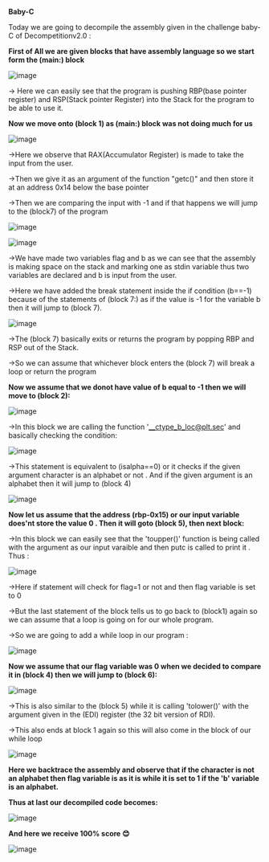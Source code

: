 **Baby-C**

Today we are going to decompile the assembly given in the challenge baby-C of Decompetitionv2.0 :

**First of All we are given blocks that have assembly language so we start form the (main:) block**

![image](https://github.com/it4ch1-007/decompetition.io-solutions/assets/133276365/18f3254c-30c5-4311-9872-fd33a2c78fdf)

->  Here we can easily see that the program is pushing RBP(base pointer register) and RSP(Stack pointer Register) into the Stack for the program to be able to use it.

**Now we move onto (block 1) as (main:) block was not doing much for us**

![image](https://github.com/it4ch1-007/decompetition.io-solutions/assets/133276365/98fba478-2930-4d3e-8849-bb46bc42eacd)



->Here we observe that RAX(Accumulator Register) is made to take the input from the user.

->Then we give it as an argument of the function "getc()" and then store it at an address 0x14 below the base pointer

->Then we are comparing the input with -1 and if that happens we will jump to the (block7) of the program

![image](https://github.com/it4ch1-007/decompetition.io-solutions/assets/133276365/9cd959d3-8608-44b2-8874-c7f500fae145)


![image](https://github.com/it4ch1-007/decompetition.io-solutions/assets/133276365/731ad94d-5ac0-4cd1-9eb4-4bff73364a05)


	
->We have made two variables flag and b as we can see that the assembly is making space on the stack and marking one as stdin variable thus two variables are declared and b is input from the user.

->Here we have added the break statement inside the if condition (b==-1) because of the statements of (block 7:) as if the value is -1 for the variable b then it will jump to (block 7).

![image](https://github.com/it4ch1-007/decompetition.io-solutions/assets/133276365/2ab3c67d-7032-4c4f-bb89-8b494f6de7f0)


->The (block 7) basically exits or returns the program by popping RBP and RSP out of the Stack.

->So we can assume that whichever block enters the (block 7) will break a loop or return the program

**Now we assume that we donot have value of b equal to -1 then we will move to (block 2):**

![image](https://github.com/it4ch1-007/decompetition.io-solutions/assets/133276365/9c15c5bc-a7ce-4733-a544-a2033f141e56)


->In this block we are calling the function '__ctype_b_loc@plt.sec' and basically checking the condition:

![image](https://github.com/it4ch1-007/decompetition.io-solutions/assets/133276365/4d0ce7ca-a4f1-4fca-85ec-d275869ae5ef)


->This statement is equivalent to (isalpha==0) or it checks if the given argument character is an alphabet or not . And if the given argument is an alphabet then it will jump to (block 4)

![image](https://github.com/it4ch1-007/decompetition.io-solutions/assets/133276365/5d94df8f-289f-4232-8768-a85a860b2cd5)


**Now let us assume that the address (rbp-0x15) or our input variable does'nt store the value 0 . Then it will goto (block 5), then next block:**

->In this block we can easily see that the 'toupper()' function is being called with the argument as our input varaible and then putc is called to print it . Thus :

![image](https://github.com/it4ch1-007/decompetition.io-solutions/assets/133276365/ed72a9d6-f624-47e4-bd44-c3669d97dc94)


->Here if statement will check for flag=1 or not and then flag variable is set to 0 

->But the last statement of the block tells us to go back to (block1) again so we can assume that a loop is going on for our whole program.

->So we are going to add a while loop in our program :

![image](https://github.com/it4ch1-007/decompetition.io-solutions/assets/133276365/b84eaa98-983d-41a1-b124-948bc9e966b0)


**Now we assume that our flag variable was 0 when we decided to compare it in (block 4) then we will jump to (block 6):**

![image](https://github.com/it4ch1-007/decompetition.io-solutions/assets/133276365/758050cb-b130-4b8f-b278-1069fd08d0cc)


->This is also similar to the (block 5) while it is calling 'tolower()' with the argument given in the (EDI) register (the 32 bit version of RDI).

->This also ends at block 1 again so this will also come in the block of our while loop

![image](https://github.com/it4ch1-007/decompetition.io-solutions/assets/133276365/414d8aa6-e7a3-4242-90c5-eeea010bf30e)


**Here we backtrace the assembly and observe that if the character is not an alphabet then flag variable is as it is while it is set to 1 if the 'b' variable is an alphabet.**

**Thus at last our decompiled code becomes:**

![image](https://github.com/it4ch1-007/decompetition.io-solutions/assets/133276365/499cb00d-6921-4d4f-8ed9-136bdfca0bfb)


**And here we receive 100% score  😊**

![image](https://github.com/it4ch1-007/decompetition.io-solutions/assets/133276365/9258f353-5b05-4563-93da-e7b3d8dca7b0)
